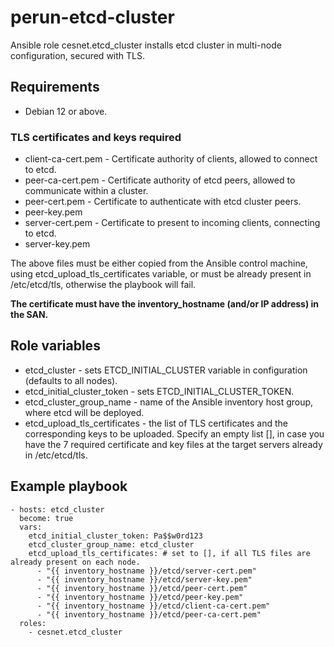 # perun-etcd-cluster
Ansible role cesnet.etcd_cluster installs etcd cluster in multi-node configuration, secured with TLS.

## Requirements
* Debian 12 or above.

### TLS certificates and keys required
* client-ca-cert.pem - Certificate authority of clients, allowed to connect to etcd.
* peer-ca-cert.pem - Certificate authority of etcd peers, allowed to communicate within a cluster.
* peer-cert.pem - Certificate to authenticate with etcd cluster peers.
* peer-key.pem
* server-cert.pem - Certificate to present to incoming clients, connecting to etcd.
* server-key.pem

The above files must be either copied from the Ansible control machine, using etcd_upload_tls_certificates variable,
or must be already present in /etc/etcd/tls, otherwise the playbook will fail.

**The certificate must have the inventory_hostname (and/or IP address) in the SAN.**

## Role variables
* etcd_cluster - sets ETCD_INITIAL_CLUSTER variable in configuration (defaults to all nodes).
* etcd_initial_cluster_token - sets ETCD_INITIAL_CLUSTER_TOKEN.
* etcd_cluster_group_name - name of the Ansible inventory host group, where etcd will be deployed.
* etcd_upload_tls_certificates - the list of TLS certificates and the corresponding keys to be uploaded. Specify an
empty list [], in case you have the 7 required certificate and key files at the target servers already in /etc/etcd/tls.

## Example playbook
```
- hosts: etcd_cluster
  become: true
  vars:
    etcd_initial_cluster_token: Pa$$w0rd123
    etcd_cluster_group_name: etcd_cluster
    etcd_upload_tls_certificates: # set to [], if all TLS files are already present on each node.
      - "{{ inventory_hostname }}/etcd/server-cert.pem"
      - "{{ inventory_hostname }}/etcd/server-key.pem"
      - "{{ inventory_hostname }}/etcd/peer-cert.pem"
      - "{{ inventory_hostname }}/etcd/peer-key.pem"
      - "{{ inventory_hostname }}/etcd/client-ca-cert.pem"
      - "{{ inventory_hostname }}/etcd/peer-ca-cert.pem"
  roles:
    - cesnet.etcd_cluster
```